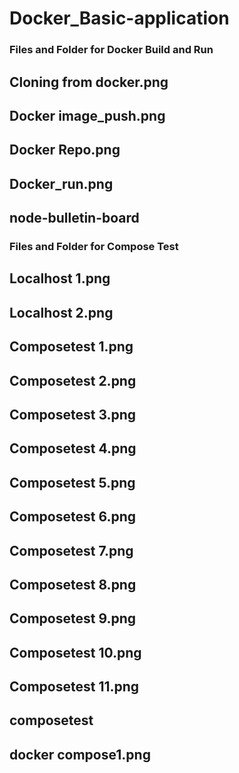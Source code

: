 # Docker_Basic-application
### Files and Folder for Docker Build and Run

## Cloning from docker.png
## Docker image_push.png
## Docker Repo.png
## Docker_run.png
## node-bulletin-board


### Files and Folder for Compose Test

## Localhost 1.png
## Localhost 2.png
## Composetest 1.png
## Composetest 2.png
## Composetest 3.png
## Composetest 4.png
## Composetest 5.png
## Composetest 6.png
## Composetest 7.png
## Composetest 8.png
## Composetest 9.png
## Composetest 10.png
## Composetest 11.png
## composetest
## docker compose1.png
